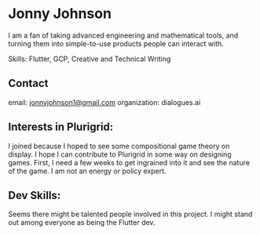 # Jonny Johnson
I am a fan of taking advanced engineering and mathematical tools, and turning them into simple-to-use products people can interact with.

Skills: Flutter, GCP, Creative and Technical Writing

## Contact
email: jonnyjohnson1@gmail.com
organization: dialogues.ai

## Interests in Plurigrid:
I joined because I hoped to see some compositional game theory on display. I hope I can contribute to Plurigrid in some way on designing games. First, I need a few weeks to get ingrained into it and see the nature of the game. I am not an energy or policy expert.

## Dev Skills:
Seems there might be talented people involved in this project. I might stand out among everyone as being the Flutter dev.